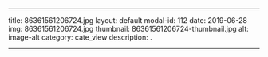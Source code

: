 
---
title: 86361561206724.jpg
layout: default
modal-id: 112
date: 2019-06-28
img: 86361561206724.jpg
thumbnail: 86361561206724-thumbnail.jpg
alt: image-alt
category: cate_view
description: .

---
